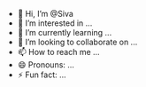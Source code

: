 - 👋 Hi, I’m @Siva 
- 👀 I’m interested in ...
- 🌱 I’m currently learning ...
- 💞️ I’m looking to collaborate on ...
- 📫 How to reach me ...
- 😄 Pronouns: ...
- ⚡ Fun fact: ...

<!---
Sivaujn/Sivaujn is a ✨ special ✨ repository because its `README.md` (this file) appears on your GitHub profile.
You can click the Preview link to take a look at your changes.
--->
